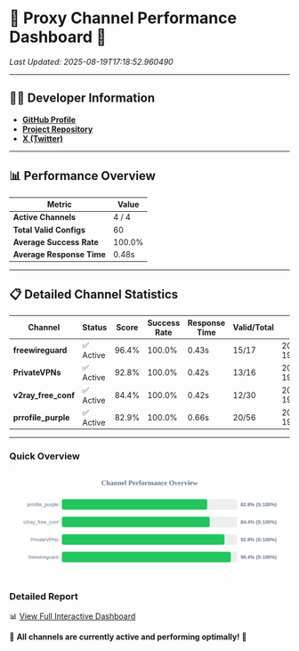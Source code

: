 # 🌟 Proxy Channel Performance Dashboard 🌟

_Last Updated: 2025-08-19T17:18:52.960490_

---

## 👩‍💻 Developer Information

- **[GitHub Profile](https://github.com/4n0nymou3)**  
- **[Project Repository](https://github.com/4n0nymou3/multi-proxy-config-fetcher)**  
- **[X (Twitter)](https://x.com/4n0nymou3)**  

---

## 📊 Performance Overview

| Metric                | Value       |
|-----------------------|-------------|
| **Active Channels**   | 4 / 4       |
| **Total Valid Configs** | 60          |
| **Average Success Rate** | 100.0%      |
| **Average Response Time** | 0.48s       |

---

## 📋 Detailed Channel Statistics

| Channel          | Status     | Score  | Success Rate | Response Time | Valid/Total | Last Success               |
|------------------|------------|--------|--------------|---------------|-------------|----------------------------|
| **freewireguard**  | ✅ Active  | 96.4%  | 100.0% | 0.43s         | 15/17       | 2025-08-19T17:18:52.958813 |
| **PrivateVPNs**  | ✅ Active  | 92.8%  | 100.0% | 0.42s         | 13/16       | 2025-08-19T17:18:52.495400 |
| **v2ray_free_conf**  | ✅ Active  | 84.4%  | 100.0% | 0.42s         | 12/30       | 2025-08-19T17:18:52.039414 |
| **prrofile_purple**  | ✅ Active  | 82.9%  | 100.0% | 0.66s         | 20/56       | 2025-08-19T17:18:51.534539 |

---

### Quick Overview
<div align="center">
  <a href="https://raw.githubusercontent.com/nullluser/NullRepo/refs/heads/main/assets/channel_stats_chart.svg">
    <img src="https://raw.githubusercontent.com/nullluser/NullRepo/refs/heads/main/assets/channel_stats_chart.svg" alt="Source Performance Statistics" width="800">
  </a>
</div>

### Detailed Report
📊 [View Full Interactive Dashboard](https://htmlpreview.github.io/?https://github.com/nullluser/NullRepo/blob/main/assets/performance_report.html)

🎉 **All channels are currently active and performing optimally!** 🎉
